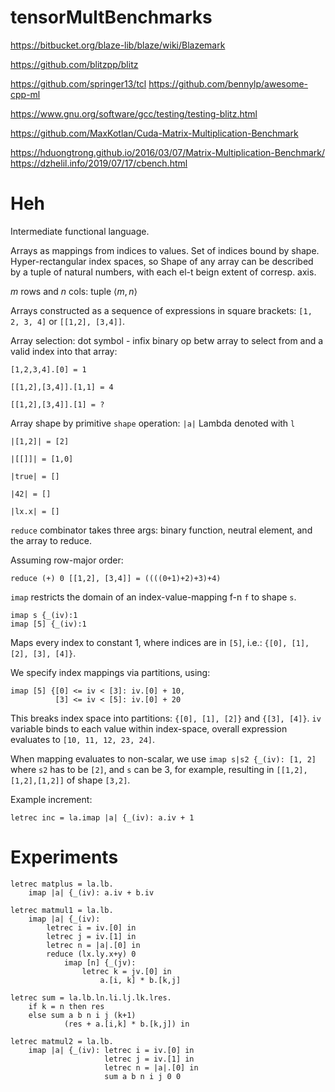 # tensorMultBenchmarks

https://bitbucket.org/blaze-lib/blaze/wiki/Blazemark

https://github.com/blitzpp/blitz

https://github.com/springer13/tcl
https://github.com/bennylp/awesome-cpp-ml

https://www.gnu.org/software/gcc/testing/testing-blitz.html

https://github.com/MaxKotlan/Cuda-Matrix-Multiplication-Benchmark

https://hduongtrong.github.io/2016/03/07/Matrix-Multiplication-Benchmark/
https://dzhelil.info/2019/07/17/cbench.html
# Heh

Intermediate functional language.

Arrays as mappings from indices to values.
Set of indices bound by shape.
Hyper-rectangular index spaces, so
Shape of any array can be described by a tuple of
natural numbers, with each el-t beign extent of corresp. axis.

$m$ rows and $n$ cols: tuple $\langle m, n \rangle$

Arrays constructed as a sequence of expressions in square brackets:
`[1, 2, 3, 4]` or `[[1,2], [3,4]]`.

Array selection: dot symbol - infix binary op betw array to select from 
and a valid index into that array:

```
[1,2,3,4].[0] = 1

[[1,2],[3,4]].[1,1] = 4

[[1,2],[3,4]].[1] = ?

```

Array shape by primitive `shape` operation: `|a|`
Lambda denoted with `l`

```
|[1,2]| = [2]

|[[]]| = [1,0]

|true| = []

|42| = []

|lx.x| = []

```

`reduce` combinator takes three args: binary function, 
neutral element, and the array to reduce.

Assuming row-major order:

```
reduce (+) 0 [[1,2], [3,4]] = ((((0+1)+2)+3)+4)
```

`imap` restricts the domain of an index-value-mapping f-n `f` to shape `s`.

```
imap s {_(iv):1
imap [5] {_(iv):1
```

Maps every index to constant 1, where indices are in `[5]`, i.e.: `{[0], [1], [2], [3], [4]}`.

We specify index mappings via partitions, using:

```
imap [5] {[0] <= iv < [3]: iv.[0] + 10,
          [3] <= iv < [5]: iv.[0] + 20
```

This breaks index space into partitions: `{[0], [1], [2]}`
and `{[3], [4]}`.
`iv` variable binds to each value within index-space, overall expression
evaluates to `[10, 11, 12, 23, 24]`.

When mapping evaluates to non-scalar, we use `imap s|s2 {_(iv): [1, 2]`
where `s2` has to be `[2]`, and `s` can be 3, for example, resulting in
`[[1,2],[1,2],[1,2]]` of shape `[3,2]`.

Example increment:

```
letrec inc = la.imap |a| {_(iv): a.iv + 1
```
# Experiments

```
letrec matplus = la.lb.
    imap |a| {_(iv): a.iv + b.iv

letrec matmul1 = la.lb.
    imap |a| {_(iv):
        letrec i = iv.[0] in
        letrec j = iv.[1] in
        letrec n = |a|.[0] in
        reduce (lx.ly.x+y) 0
            imap [n] {_(jv):
                letrec k = jv.[0] in
                    a.[i, k] * b.[k,j]

letrec sum = la.lb.ln.li.lj.lk.lres.
    if k = n then res
    else sum a b n i j (k+1)
            (res + a.[i,k] * b.[k,j]) in

letrec matmul2 = la.lb.
    imap |a| {_(iv): letrec i = iv.[0] in
                     letrec j = iv.[1] in
                     letrec n = |a|.[0] in
                     sum a b n i j 0 0
```
